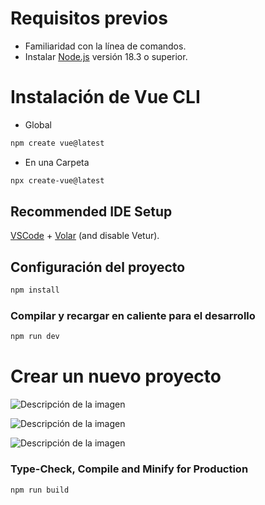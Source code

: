 # Requisitos previos
- Familiaridad con la línea de comandos.
- Instalar [Node.js](https://nodejs.org/en) versión 18.3 o superior.



# Instalación de Vue CLI 
- Global
```sh
npm create vue@latest
```

- En una Carpeta
```sh
npx create-vue@latest
```

## Recommended IDE Setup
[VSCode](https://code.visualstudio.com/) + [Volar](https://marketplace.visualstudio.com/items?itemName=Vue.volar) (and disable Vetur).


## Configuración del proyecto
```sh
npm install
```


### Compilar y recargar en caliente para el desarrollo
```sh
npm run dev
```



# Crear un nuevo proyecto
![Descripción de la imagen](https://drive.google.com/file/d/1daE_Xvdrg7IdVXF2139q-5vQo26SnrYn/view?usp=drive_link)

![Descripción de la imagen](https://drive.google.com/file/d/14hDVdYL0jPY3CmYS32c3DtaYFDtrQva5/view?usp=drive_link)


![Descripción de la imagen](https://drive.google.com/file/d/1RDrRkZoryyuRvdNLiNVrz24rJGPetVdK/view?usp=drive_link)




### Type-Check, Compile and Minify for Production
```sh
npm run build
```


